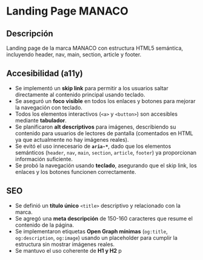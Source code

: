 # Landing Page MANACO

## Descripción
Landing page de la marca MANACO con estructura HTML5 semántica, incluyendo header, nav, main, section, article y footer.

## Accesibilidad (a11y)

- Se implementó un **skip link** para permitir a los usuarios saltar directamente al contenido principal usando teclado.
- Se aseguró un **foco visible** en todos los enlaces y botones para mejorar la navegación con teclado.
- Todos los elementos interactivos (`<a>` y `<button>`) son accesibles mediante **tabulador**.
- Se planificaron **alt descriptivos** para imágenes, describiendo su contenido para usuarios de lectores de pantalla (comentados en HTML ya que actualmente no hay imágenes reales).
- Se evitó el uso innecesario de **`aria-*`**, dado que los elementos semánticos (`header`, `nav`, `main`, `section`, `article`, `footer`) ya proporcionan información suficiente.
- Se probó la navegación usando **teclado**, asegurando que el skip link, los enlaces y los botones funcionen correctamente.

## SEO

- Se definió un **título único** `<title>` descriptivo y relacionado con la marca.
- Se agregó una **meta descripción** de 150-160 caracteres que resume el contenido de la página.
- Se implementaron etiquetas **Open Graph mínimas** (`og:title`, `og:description`, `og:image`) usando un placeholder para cumplir la estructura sin mostrar imágenes reales.
- Se mantuvo el uso coherente de **H1 y H2** p
